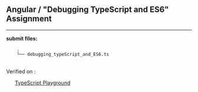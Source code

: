 ## Angular / "Debugging TypeScript and ES6" Assignment

----

**submit files:**<br />

```
    .
    └── debugging_typeScript_and_ES6.ts

```

<br />
Verified on : <br />

&nbsp;&nbsp;&nbsp;&nbsp;&nbsp;&nbsp;[TypeScript Playground](https://www.typescriptlang.org/play/)<br />

<br />


